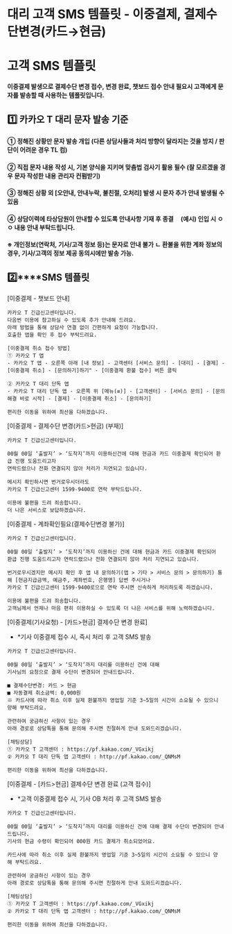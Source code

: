 # 대리 고객 SMS 템플릿 - 이중결제, 결제수단변경(카드→현금)

**고객 SMS 템플릿**
==============

**이중결제 발생으로 결제수단 변경 접수, 변경 완료, 챗보드 접수 안내 필요시 고객에게 문자를 발송할 때 사용하는 템플릿입니다.**

**1️⃣ 카카오 T 대리 문자 발송 기준**
-------------------------

#### **① 정해진 상황만 문자 발송 개입 (다른 상담사들과 처리 방향이 달라지는 것을 방지 / 판단이 어려운 경우 TL 컴)**

#### **② 직접 문자 내용 작성 시, 기본 양식을 지키며 맞춤법 검사기 활용 필수 (잘 모르겠을 경우 문자 작성한 내용 관리자 컨펌받기)**

#### **③ 정해진 상황 외 [오안내, 안내누락, 불친절, 오처리] 발생 시 문자 추가 안내 발생될 수 있음**

#### **④ 상담이력에 타상담원이 안내할 수 있도록 안내사항 기재 후 종결     (예시) 인입 시 ㅇㅇ 내용 안내 부탁드립니다.**

#### **※ 개인정보(연락처, 기사/고객 정보 등)는 문자로 안내 불가 ㄴ 환불을 위한 계좌 정보의 경우, 기사/고객의 정보 제공 동의시에만 발송 가능.**

**2️⃣****SMS 템플릿**
------------------

[이중결제 - 챗보드 안내]

```
카카오 T 긴급신고센터입니다.  
다음번 이용에 참고하실 수 있도록 추가 안내해 드려요.  
아래 방법을 통해 상담사 연결 없이 간편하게 요청이 가능합니다.  
호출한 앱을 확인 후 접수 부탁드려요.  
  
[이중결제 취소 접수 방법]  
① 카카오 T 앱  
- 카카오 T 앱 - 오른쪽 아래 [내 정보] - 고객센터 [서비스 문의] - [대리] - [결제] - [이중결제 취소] - [문의하기]하기" - [이중결제 환불 접수] 버튼 클릭  
  
② 카카오 T 대리 단독 앱  
- 카카오 T 대리 단독 앱 - 오른쪽 위 [메뉴(≡)] - [고객센터] - [서비스 문의] - [문의해결 바로 시작] - [결제] - [이중결제 취소] - [문의하기]  
  
편리한 이동을 위하여 최선을 다하겠습니다.
```

[이중결제 - 결제수단 변경(카드>현금) (부재)]

```
카카오 T 긴급신고센터입니다.  
  
00월 00일 ‘출발지’ > ‘도착지’까지 이용하신건에 대해 현금과 카드 이중결제 확인되어 환급 진행 도움드리고자   
연락드렸으나 전화 연결되지 않아 처리가 지연되고 있습니다.  
  
메시지 확인하시면 번거로우시더라도  
카카오 T 긴급신고센터 1599-9400로 연락 부탁드립니다.  
  
이용에 불편을 드려 죄송합니다.  
더 나은 서비스로 보답하겠습니다.
```

[이중결제 - 계좌확인필요(결제수단변경 불가)]

```
카카오 T 긴급신고센터입니다.  
  
00월 00일 ‘출발지’ > ‘도착지’까지 이용하신 건에 대해 현금과 카드 이중결제 확인되어   
환급 진행 도움드리고자 연락드렸으나 전화 연결되지 않아 처리 지연되고 있습니다.  
  
번거로우시겠지만 메시지 확인 후 앱 내 문의하기(앱 > 기타 > 서비스 문의 > 문의하기) 통해 [현금지급금액, 예금주, 계좌번호, 은행명] 답변 주시거나   
카카오 T 긴급신고센터 1599-9400로으로 연락 주시면 신속하게 처리하도록 하겠습니다.  
  
이용에 불편을 드려 죄송합니다.  
고객님께서 언제나 마음 편히 이용하실 수 있도록 더 나은 서비스를 위해 노력하겠습니다.
```

[이중결제(기사요청) - [카드>현금] 결제수단 변경 완료]

- \*기사 이중결제 접수 시, 즉시 처리 후 고객 SMS 발송

```
카카오 T 긴급신고센터입니다.  
  
00월 00일 ‘출발지’ > ‘도착지’까지 대리를 이용하신 건에 대해   
기사님의 요청으로 결제 수단이 변경되어 안내드립니다.  
  
■ 결제수단변경: 카드 > 현금  
■ 자동결제 취소금액: 0,000원  
※ 카드사에 따라 취소 이후 실제 환불까지 영업일 기준 3~5일의 시간이 소요될 수 있으니 양해 부탁드려요.  
  
관련하여 궁금하신 사항이 있는 경우   
아래 경로로 상담톡을 통해 문의해 주시면 친절하게 안내 도와드리겠습니다.  
  
[채팅상담]   
① 카카오 T 고객센터 : https://pf.kakao.com/_VGxikj   
② 카카오 T 대리 단독 앱 고객센터 : http://pf.kakao.com/_QNMsM  
  
편리한 이동을 위하여 최선을 다하겠습니다.
```

[이중결제 - [카드>현금] 결제수단 변경 완료 (고객 접수)]

- \*고객 이중결제 접수 시, 기사 OB 처리 후 고객 SMS 발송

```
카카오 T 긴급신고센터입니다.  
  
00월 00일 ‘출발지’ > ‘도착지’까지 대리를 이용하신 건에 대해 결제 수단이 변경되어 안내드립니다.  
기사의 현금 수령이 확인되어 000원 카드 결제가 취소되었어요.  
  
카드사에 따라 취소 이후 실제 환불까지 영업일 기준 3~5일의 시간이 소요될 수 있으니 양해 부탁드려요.  
  
관련하여 궁금하신 사항이 있는 경우  
아래 경로로 상담톡을 통해 문의해 주시면 친절하게 안내 도와드리겠습니다.  
  
[채팅상담]  
① 카카오 T 고객센터 : https://pf.kakao.com/_VGxikj  
② 카카오 T 대리 단독 앱 고객센터 : http://pf.kakao.com/_QNMsM  
  
편리한 이동을 위하여 최선을 다하겠습니다.  

```